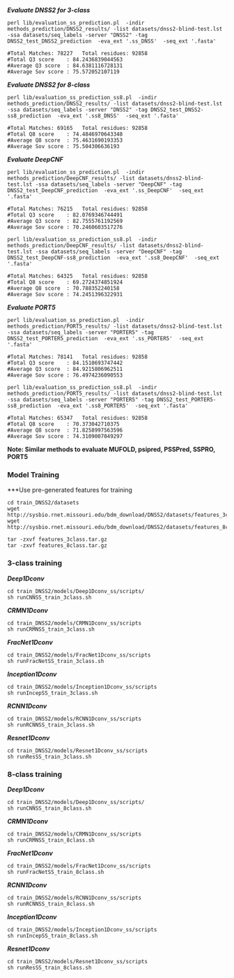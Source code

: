 
***Evaluate DNSS2 for 3-class***
```
perl lib/evaluation_ss_prediction.pl  -indir methods_prediction/DNSS2_results/ -list datasets/dnss2-blind-test.lst -ssa datasets/seq_labels -server "DNSS2" -tag DNSS2_test_DNSS2_prediction  -eva_ext '.ss_DNSS'  -seq_ext '.fasta'

#Total Matches: 78227   Total residues: 92858
#Total Q3 score    : 84.2436839044563
#Average Q3 score  : 84.6381116728131
#Average Sov score : 75.572052107119
```



***Evaluate DNSS2 for 8-class***
```
perl lib/evaluation_ss_prediction_ss8.pl  -indir methods_prediction/DNSS2_results/ -list datasets/dnss2-blind-test.lst -ssa datasets/seq_labels -server "DNSS2" -tag DNSS2_test_DNSS2-ss8_prediction  -eva_ext '.ss8_DNSS'  -seq_ext '.fasta'

#Total Matches: 69165   Total residues: 92858
#Total Q8 score    : 74.4846970643348
#Average Q8 score  : 75.4631690193353
#Average Sov score : 75.504306636193
```

***Evaluate DeepCNF***
```
perl lib/evaluation_ss_prediction.pl  -indir methods_prediction/DeepCNF_results/ -list datasets/dnss2-blind-test.lst -ssa datasets/seq_labels -server "DeepCNF" -tag DNSS2_test_DeepCNF_prediction  -eva_ext '.ss_DeepCNF'  -seq_ext '.fasta'

#Total Matches: 76215   Total residues: 92858
#Total Q3 score    : 82.0769346744491
#Average Q3 score  : 82.7555761192569
#Average Sov score : 70.2460603517276
```

```
perl lib/evaluation_ss_prediction_ss8.pl  -indir methods_prediction/DeepCNF_results/ -list datasets/dnss2-blind-test.lst -ssa datasets/seq_labels -server "DeepCNF" -tag DNSS2_test_DeepCNF-ss8_prediction  -eva_ext '.ss8_DeepCNF'  -seq_ext '.fasta'

#Total Matches: 64325   Total residues: 92858
#Total Q8 score    : 69.2724374851924
#Average Q8 score  : 70.788352240158
#Average Sov score : 74.2451396322931
```

***Evaluate PORT5***

```
perl lib/evaluation_ss_prediction.pl  -indir methods_prediction/PORT5_results/ -list datasets/dnss2-blind-test.lst -ssa datasets/seq_labels -server "PORTER5" -tag DNSS2_test_PORTER5_prediction  -eva_ext '.ss_PORTER5'  -seq_ext '.fasta'

#Total Matches: 78141   Total residues: 92858
#Total Q3 score    : 84.1510693747442
#Average Q3 score  : 84.9215806962511
#Average Sov score : 76.4974236090553
```

```
perl lib/evaluation_ss_prediction_ss8.pl  -indir methods_prediction/PORT5_results/ -list datasets/dnss2-blind-test.lst -ssa datasets/seq_labels -server "PORTER5" -tag DNSS2_test_PORTER5-ss8_prediction  -eva_ext '.ss8_PORTER5'  -seq_ext '.fasta'

#Total Matches: 65347   Total residues: 92858
#Total Q8 score    : 70.373042710375
#Average Q8 score  : 71.8258997563596
#Average Sov score : 74.3109007049297
```


**Note: Similar methods to evaluate MUFOLD, psipred, PSSPred, SSPRO, PORT5**


### Model Training 

***Use pre-generated features for training
```
cd train_DNSS2/datasets
wget http://sysbio.rnet.missouri.edu/bdm_download/DNSS2/datasets/features_3class.tar.gz
wget http://sysbio.rnet.missouri.edu/bdm_download/DNSS2/datasets/features_8class.tar.gz

tar -zxvf features_3class.tar.gz
tar -zxvf features_8class.tar.gz

```
### 3-class training

***Deep1Dconv***
```
cd train_DNSS2/models/Deep1Dconv_ss/scripts/
sh runCNNSS_train_3class.sh
```

***CRMN1Dconv***
```
cd train_DNSS2/models/CRMN1Dconv_ss/scripts
sh runCRMNSS_train_3class.sh
```
***FracNet1Dconv***
```
cd train_DNSS2/models/FracNet1Dconv_ss/scripts
sh runFracNetSS_train_3class.sh
```

***Inception1Dconv***
```
cd train_DNSS2/models/Inception1Dconv_ss/scripts
sh runIncepSS_train_3class.sh
```

***RCNN1Dconv***
```
cd train_DNSS2/models/RCNN1Dconv_ss/scripts
sh runRCNNSS_train_3class.sh
```

***Resnet1Dconv***
```
cd train_DNSS2/models/Resnet1Dconv_ss/scripts
sh runResSS_train_3class.sh
```
### 8-class training

***Deep1Dconv***
```
cd train_DNSS2/models/Deep1Dconv_ss/scripts/
sh runCNNSS_train_8class.sh
```
***CRMN1Dconv***
```
cd train_DNSS2/models/CRMN1Dconv_ss/scripts
sh runCRMNSS_train_8class.sh
```
***FracNet1Dconv***
```
cd train_DNSS2/models/FracNet1Dconv_ss/scripts
sh runFracNetSS_train_8class.sh
```
***RCNN1Dconv***
```
cd train_DNSS2/models/RCNN1Dconv_ss/scripts
sh runRCNNSS_train_8class.sh
```

***Inception1Dconv***
```
cd train_DNSS2/models/Inception1Dconv_ss/scripts
sh runIncepSS_train_8class.sh
```
***Resnet1Dconv***
```
cd train_DNSS2/models/Resnet1Dconv_ss/scripts
sh runResSS_train_8class.sh
```
